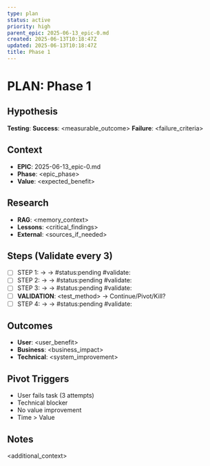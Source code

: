 ```yaml
---
type: plan
status: active
priority: high
parent_epic: 2025-06-13_epic-0.md
created: 2025-06-13T10:18:47Z
updated: 2025-06-13T10:18:47Z
title: Phase 1
---
```


# PLAN: Phase 1

## Hypothesis
**Testing**: <assumption>
**Success**: <measurable_outcome>
**Failure**: <failure_criteria>

## Context
- **EPIC**: 2025-06-13_epic-0.md
- **Phase**: <epic_phase>
- **Value**: <expected_benefit>

## Research
- **RAG**: <memory_context>
- **Lessons**: <critical_findings>
- **External**: <sources_if_needed>

## Steps (Validate every 3)
- [ ] STEP 1: <action> → <deliverable> → <value> #status:pending #validate:<criteria>
- [ ] STEP 2: <action> → <deliverable> → <value> #status:pending #validate:<criteria>
- [ ] STEP 3: <action> → <deliverable> → <value> #status:pending #validate:<criteria>
- [ ] **VALIDATION**: <test_method> → Continue/Pivot/Kill?
- [ ] STEP 4: <action> → <deliverable> → <value> #status:pending #validate:<criteria>

## Outcomes
- **User**: <user_benefit>
- **Business**: <business_impact>
- **Technical**: <system_improvement>

## Pivot Triggers
- User fails task (3 attempts)
- Technical blocker
- No value improvement
- Time > Value

## Notes
<additional_context>
